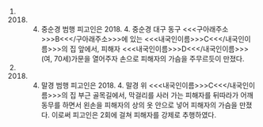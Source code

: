 1. 2018. 4. 중순경 범행
피고인은 2018. 4. 중순경 대구 동구 <<<구아래주소>>>B<<</구아래주소>>>에 있는 <<<내국인이름>>>C<<</내국인이름>>>의 집 앞에서, 피해자 <<<내국인이름>>>D<<</내국인이름>>>(여, 70세)가문을 열어주자 손으로 피해자의 가슴을 주무르듯이 만졌다.
2. 2018. 4. 말경 범행
피고인은 2018. 4. 말경 위 <<<내국인이름>>>C<<</내국인이름>>>의 집 부근 골목길에서, 막걸리를 사러 가는 피해자를 뒤따라가 어깨동무를 하면서 왼손을 피해자의 상의 옷 안으로 넣어 피해자의 가슴을 만졌다.
이로써 피고인은 2회에 걸쳐 피해자를 강제로 추행하였다.